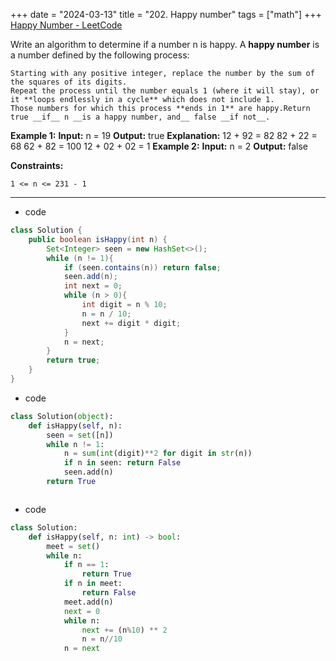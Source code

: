 +++
date = "2024-03-13"
title = "202. Happy number"
tags = ["math"]
+++
[Happy Number - LeetCode](https://leetcode.com/problems/happy-number/)

Write an algorithm to determine if a number n is happy.
A **happy number** is a number defined by the following process:
 	
	Starting with any positive integer, replace the number by the sum of the squares of its digits. 	
	Repeat the process until the number equals 1 (where it will stay), or it **loops endlessly in a cycle** which does not include 1. 	
	Those numbers for which this process **ends in 1** are happy.Return true __if__ n __is a happy number, and__ false __if not__.
 
**Example 1:**
**Input:** n = 19 **Output:** true **Explanation:** 12 + 92 = 82 82 + 22 = 68 62 + 82 = 100 12 + 02 + 02 = 1 
**Example 2:**
**Input:** n = 2 **Output:** false 
 
**Constraints:**
 	
	1 <= n <= 231 - 1
---
- code
```java
class Solution {
    public boolean isHappy(int n) {
        Set<Integer> seen = new HashSet<>();
        while (n != 1){
            if (seen.contains(n)) return false;
            seen.add(n);
            int next = 0;
            while (n > 0){
                int digit = n % 10;
                n = n / 10;
                next += digit * digit;
            }
            n = next;
        }
        return true;
    }
}
```
- code
```py
class Solution(object):
    def isHappy(self, n):
        seen = set([n])
        while n != 1:
            n = sum(int(digit)**2 for digit in str(n))
            if n in seen: return False
            seen.add(n)
        return True



```
- code
```py
class Solution:
    def isHappy(self, n: int) -> bool:
        meet = set()
        while n:
            if n == 1:
                return True
            if n in meet:
                return False
            meet.add(n)
            next = 0
            while n:
                next += (n%10) ** 2
                n = n//10
            n = next
```

